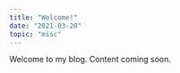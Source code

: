 ```yaml
---
title: "Welcome!"
date: "2021-03-20"
topic: "misc"
---
```


Welcome to my blog. Content coming soon.
